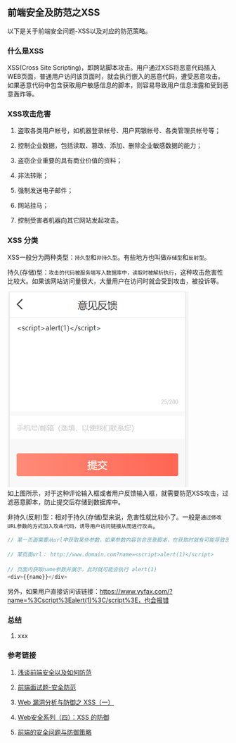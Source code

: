 ## 前端安全及防范之XSS

以下是关于前端安全问题-XSS以及对应的防范策略。

### 什么是XSS

XSS(Cross Site Scripting)，即跨站脚本攻击。用户通过XSS将恶意代码插入WEB页面，普通用户访问该页面时，就会执行嵌入的恶意代码，遭受恶意攻击。如果恶意代码中包含获取用户敏感信息的脚本，则容易导致用户信息泄露和受到恶意轰炸等。

### XSS攻击危害

1. 盗取各类用户帐号，如机器登录帐号、用户网银帐号、各类管理员帐号等；

2. 控制企业数据，包括读取、篡改、添加、删除企业敏感数据的能力；

3. 盗窃企业重要的具有商业价值的资料；

4. 非法转账；

5. 强制发送电子邮件；

6. 网站挂马；

7. 控制受害者机器向其它网站发起攻击。

### XSS 分类

XSS一般分为两种类型：`持久型`和`非持久型`。有些地方也叫做`存储型`和`反射型`。

持久(存储)型：`攻击的代码被服务端写入数据库中，读取时被解析执行`，这种攻击危害性比较大。如果该网站访问量很大，大量用户在访问时就会受到攻击，被投诉等。

![脚本注入](./1.png)<br/>
如上图所示，对于这种评论输入框或者用户反馈输入框，就需要防范XSS攻击，过滤恶意脚本，防止提交后存储到数据库中。

非持久(反射)型：相对于持久(存储)型来说，危害性就比较小了。一般是`通过修改URL参数的方式加入攻击代码，诱导用户访问链接从而进行攻击`。
```javascript
// 某一页面需要从url中获取某些参数，如果参数内容包含恶意脚本，在获取时就有可能导致恶意代码被执行

// 某页面url： http://www.domain.com?name=<script>alert(1)</script>

// 页面内获取name参数并展示，此时就可能会执行 alert(1)
<div>{{name}}</div>
```

另外，如果用户直接访问该链接：https://www.yyfax.com/?name=%3Cscript%3Ealert(1)%3C/script%3E，也会报错


### 总结

1. xxx

### 参考链接

1. [浅谈前端安全以及如何防范](https://baijiahao.baidu.com/s?id=1591810438484253300&wfr=spider&for=pc)

2. [前端面试题-安全防范](https://www.jianshu.com/p/2aa1ea6cdf22)

3. [Web 漏洞分析与防御之 XSS（一）](https://juejin.im/post/59dc2c5151882578e310e7ba)

4. [Web安全系列（四）：XSS 的防御](https://juejin.im/post/5bac9e21f265da0afe62ec1b)


2. [前端的安全问题与防御策略](https://juejin.im/post/5cd373bee51d456e671c7e70)